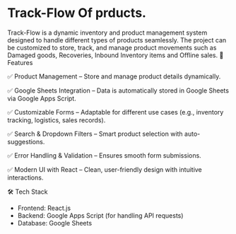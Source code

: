 # Track-Flow Of prducts.
Track-Flow is a dynamic inventory and product management system designed to handle different types of products seamlessly. The project can be customized to store, track, and manage product movements such as Damaged goods, Recoveries, Inbound Inventory items and Offline sales.
🚀 Features

✅ Product Management – Store and manage product details dynamically.

✅ Google Sheets Integration – Data is automatically stored in Google Sheets via Google Apps Script.

✅ Customizable Forms – Adaptable for different use cases (e.g., inventory tracking, logistics, sales records).

✅ Search & Dropdown Filters – Smart product selection with auto-suggestions.

✅ Error Handling & Validation – Ensures smooth form submissions.

✅ Modern UI with React – Clean, user-friendly design with intuitive interactions.

🛠 Tech Stack
- Frontend: React.js
- Backend: Google Apps Script (for handling API requests)
- Database: Google Sheets
